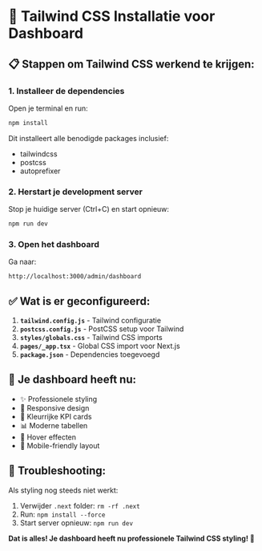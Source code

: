# 🎨 Tailwind CSS Installatie voor Dashboard

## 📋 **Stappen om Tailwind CSS werkend te krijgen:**

### 1. **Installeer de dependencies**
Open je terminal en run:
```bash
npm install
```

Dit installeert alle benodigde packages inclusief:
- tailwindcss
- postcss  
- autoprefixer

### 2. **Herstart je development server**
Stop je huidige server (Ctrl+C) en start opnieuw:
```bash
npm run dev
```

### 3. **Open het dashboard**
Ga naar:
```
http://localhost:3000/admin/dashboard
```

## ✅ **Wat is er geconfigureerd:**

1. **`tailwind.config.js`** - Tailwind configuratie
2. **`postcss.config.js`** - PostCSS setup voor Tailwind
3. **`styles/globals.css`** - Tailwind CSS imports
4. **`pages/_app.tsx`** - Global CSS import voor Next.js
5. **`package.json`** - Dependencies toegevoegd

## 🎨 **Je dashboard heeft nu:**

- ✨ Professionele styling
- 🎯 Responsive design
- 🌈 Kleurrijke KPI cards
- 📊 Moderne tabellen
- 🔵 Hover effecten
- 📱 Mobile-friendly layout

## 🔧 **Troubleshooting:**

Als styling nog steeds niet werkt:
1. Verwijder `.next` folder: `rm -rf .next`
2. Run: `npm install --force`
3. Start server opnieuw: `npm run dev`

**Dat is alles! Je dashboard heeft nu professionele Tailwind CSS styling! 🚀** 